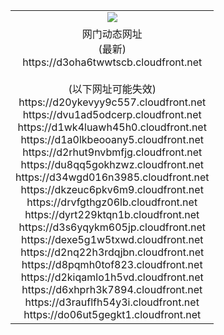 ﻿<table>
  <tr></tr>
  <tr><td colspan=2 align=center><img src="https://d3oha6twwtscb.cloudfront.net/Up/oGate.jpg" /></td></tr>
  <tr><td colspan=2 align=center>网门动态网址<br/>(最新)
<br>https://d3oha6twwtscb.cloudfront.net
<br/><br/>(以下网址可能失效)
<br>https://d20ykevyy9c557.cloudfront.net
<br>https://dvu1ad5odcerp.cloudfront.net
<br>https://d1wk4luawh45h0.cloudfront.net
<br>https://d1a0lkbeooany5.cloudfront.net
<br>https://d2rhut9nvbmfjg.cloudfront.net
<br>https://du8qq5gokhzwz.cloudfront.net
<br>https://d34wgd016n3985.cloudfront.net
<br>https://dkzeuc6pkv6m9.cloudfront.net
<br>https://drvfgthgz06lb.cloudfront.net
<br>https://dyrt229ktqn1b.cloudfront.net
<br>https://d3s6yqykm605jp.cloudfront.net
<br>https://dexe5g1w5txwd.cloudfront.net
<br>https://d2nq22h3rdqjbn.cloudfront.net
<br>https://d8pqmh0tof823.cloudfront.net
<br>https://d2kiqamlo1h5vd.cloudfront.net
<br>https://d6xhprh3k7894.cloudfront.net
<br>https://d3rauflfh54y3i.cloudfront.net
<br>https://do06ut5gegkt1.cloudfront.net
    </td>
  </tr>
</table>
